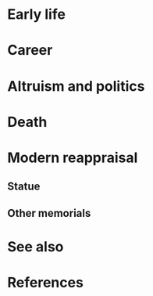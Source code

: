 # 
# Early life
# Career
# Altruism and politics
# Death
# Modern reappraisal
## Statue
## Other memorials
# See also
# References